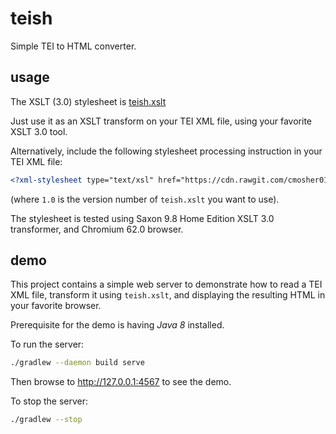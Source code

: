 # teish

Simple TEI to HTML converter.

## usage

The XSLT (3.0) stylesheet is
[teish.xslt](src/main/resources/private/teish.xslt)

Just use it as an XSLT transform on your TEI XML file,
using your favorite XSLT 3.0 tool.

Alternatively, include the following stylesheet processing instruction
in your TEI XML file:

```xml
<?xml-stylesheet type="text/xsl" href="https://cdn.rawgit.com/cmosher01/teish/1.0/src/main/resources/private/teish.xslt"?>
```

(where `1.0` is the version number of `teish.xslt` you want to use).

The stylesheet is tested using Saxon 9.8 Home Edition
XSLT 3.0 transformer, and Chromium 62.0 browser.

## demo

This project contains a simple web server to demonstrate
how to read a TEI XML file, transform it using
`teish.xslt`, and displaying the resulting HTML in
your favorite browser.

Prerequisite for the demo is having *Java 8* installed.

To run the server:

```sh
./gradlew --daemon build serve
```

Then browse to http://127.0.0.1:4567 to see the demo.

To stop the server:

```sh
./gradlew --stop
```

